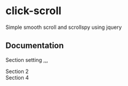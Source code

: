 # click-scroll
Simple smooth scroll and scrollspy using jquery

## Documentation
Section setting
,,,
<section id="section_1>Section 1</section>
<section id="section_2>Section 2</section>
<section id="section_3>Section 3</section>
<section id="section_4>Section 4</section>
<section id="section_5>Section 5</section>
,,,

